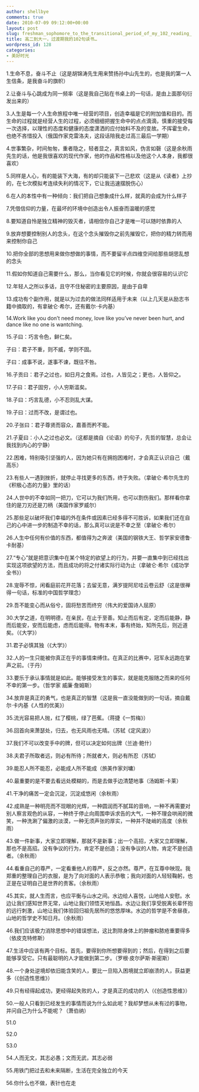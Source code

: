 ```yaml
---
author: shellbye
comments: true
date: 2010-07-09 09:12:00+00:00
layout: post
slug: freshman_sophomore_to_the_transitional_period_of_my_102_reading_
title: 高二到大一，过渡期我的102句读书…
wordpress_id: 128
categories:
- 美好时光
---
```





1.生命不息，奋斗不止（这是胡锦涛先生用来赞扬孙中山先生的，也是我的第一人生信条，是我奋斗的旗帜）





2.让奋斗与心跳成为同一频率（这是我自己贴在书桌上的一句话，是由上面那句衍发出来的）




3.人生是每一个人生命旅程中唯一经营的项目，创造幸福是它的附加值和目的。而生命的过程就是经营人生的过程，必须细细把握生命中的点点滴滴，慎重的接受每一次选择，以理性的态度和健康的态度潇洒的应付始料不及的变故。不挥霍生命，也绝不吝惜投入（俄国作家克雷洛夫，这段话陪我走过高三最后一学期）




4.世事繁杂，时间匆匆，重者隐之，轻者显之，真言如风，伪言如磬（这是余秋雨先生的话，他是我很喜欢的现代作家，他的作品和性格以及他这个人本身，我都很喜欢）




5.同样是人心，有的能装下大海，有的却只能装下一己悲欢（这是从《读者》上抄的，在七次模拟考连续失利的情况下，它让我迅速摆脱伤心）




6.在人的本性中有一种倾向：我们把自己想象成什么样，就真的会成为什么样子




7.凭借信仰的力量，在最坏的环境中创造出令人振奋而温暖的感觉




8.要知道自怜是独立精神的毁灭者，请相信你自己才是唯一可以随时依靠的人




9.放弃想要控制别人的念头，在这个念头摧毁你之前先摧毁它，把你的精力转而用来控制你自己




10.把你全部的思想用来做你想做的事情，而不要留半点四维空间给那些胡思乱想的念头




11.假如你知道自己需要什么，那么，当你看见它的时候，你就会很容易的认识它




12.年轻人之所以多话，且守不住秘密的主要原因，是由于自卑




13.成功有个副作用，就是以为过去的做法同样适用于未来（以上几天是从励志书籍中摘取的，有拿破仑·希尔，还有戴尔·卡内基）




14.Work like you don’t need money, love like you’ve never
been hurt, and dance like no one is wantching.




15.子曰：巧言令色，鲜仁矣。





子曰：君子不重，则不威，学则不固。





子曰：成事不说，遂事不谏，既往不咎。




16.子贡曰：君子之过也，如日月之食焉。过也，人皆见之；更也，人皆仰之。




17.子曰：君子固穷，小人穷斯滥矣。




18.子曰：巧言乱德，小不忍则乱大谋。




19.子曰：过而不改，是谓过也。




20.子张曰：君子尊贤而容众，嘉善而矜不能。




21.子夏曰：小人之过也必文。（这都是摘自《论语》的句子，先哲的智慧，总会让我找到内心的宁静）




22.困难，特别吸引坚强的人，因为她只有在拥抱困难时，才会真正认识自己（戴高乐）




23.有些人一遇到挫折，就停止寻找更多的东西，终于失败。（拿破仑·希尔先生的《积极心态的力量》里的话）




24.人世中的不幸如同一把刀，它可以为我们所用，也可以割伤我们。那样看你拿住的是刀刃还是刀柄（美国作家罗威尔）




25.那些足以破坏我们幸福的外在条件或因素已经多得不可胜诉，如果我们还在自己的心中进一步的制造不幸的话，那么真可以说是不幸之至（拿破仑·希尔）




26.人生中任何有价值的东西，都值得为之奔波（美国的钢铁大王、哲学家安德鲁·卡耐基）




27.“专心”就是把意识集中在某个特定的欲望上的行为，并要一直集中到已经找出实现这项欲望的方法，而且成功的将之付诸实际行动为止（拿破仑·希尔《成功学全书》）




28.宠辱不惊，闲看庭前花开花落；去留无意，满岁提阿尼哇云卷云舒（这是很禅得一句话，标准的中国哲学理念）




29.吾不能变心而从俗兮，固将愁苦而终穷（伟大的爱国诗人屈原）




30.大学之道，在明明德，在亲民，在止于至善。知止而后有定，定而后能静，静而后能安，安而后能虑，虑而后能得。物有本末，事有终始，知所先后，则近道矣。（《大学》）




31.君子必慎其独（《大学》）




32.人的一生只能被你真正在乎的事情束缚住。在真正的比赛中，冠军永远跑在掌声之前。（于丹）




33.要乐于承认事情就是如此。能够接受发生的事实，就是能克服随之而来的任何不幸的第一步。（哲学家 威廉·詹姆斯）




34.放弃是真正的勇气，也是真正的智慧（这是我一直没能做到的一句话，摘自戴尔·卡内基《人性的优美》）




35.流光容易把人抛，红了樱桃，绿了芭蕉。（蒋捷《一剪梅》）




36.回首向来萧瑟处，归去，也无风雨也无晴。（苏轼《定风波》）




37.我们不可以改变手中的牌，但可以决定如何出牌（兰迪·鲍什）




38.夫君子所取者远，则必有所待；所就者大，则必有所忍（苏轼）




39.能忍人所不能忍，必能成人所不能成（旅美作家刘墉）




40.最重要的是不要去看远处模糊的，而是去做手边清楚地事（汤姆斯·卡莱）




41.干净的痛苦一定会沉淀，沉淀成悠闲（余秋雨）




42.成熟是一种明亮而不现眼的光辉，一种圆润而不腻耳的音响，一种不再需要对别人察言观色的从容，一种终于停止向周围申诉求告的大气，一种不理会哄闹的微笑，一种洗涮了偏激的淡漠，一种无须声张的厚实，一种并不陡峭的高度（余秋雨）




43.做一件新事，大家立即理解，那就不是新事；出一个高招，大家又立即理解，那也不是高招。没有争议的行为，肯定不是创造；没有争议的人物，肯定不是创造者。（余秋雨）




44.看重自己的尊严，一定看重他人的尊严，反之亦然。尊严，在互尊中映现。我郑重的整理自己的衣服，是为了向对面的人表示恭敬；我向对面的人轻轻鞠躬，也正是在证明自己是世界的贵客。（余秋雨）




45.其实，就人生而言，也应平衡与山水之间。水边给人喜悦，山地给人安慰。水边让我们感知世界无常，山地让我们领悟天地恒昌。水边让我们享受脱离长辈怀抱的远行刺激，山地让我们体验回归祖先居所的悠悠厚味。水边的哲学是不舍昼夜，山地的哲学史不知日月。（余秋雨）




46.我们应该极力消除思想中的错误想法，这比割除身体上的肿瘤和脓疮重要得多（依皮克特修斯）




47.生活中应该有两个目标。首先，要得到你所想要得到的；然后，在得到之后要能够享受它。只有最聪明的人才能做到第二步。（罗根·皮尔萨斯·斯密斯）




48.一个身处逆境却依旧能含笑的人，要比一旦陷入困境就立即崩溃的人，获益更多（《创造性思维》）




49.只有经得起成功，更经得起失败的人，才是真正的成功的人（《创造性思维》）




50.一般人只看到已经发生的事情而说为什么如此呢？我却梦想从未有过的事物，并问自己为什么不能呢？（萧伯纳）




51.0




52.0




53.0




54.人而无文，其志必愚；文而无武，其志必弱




55.用铁门把过去和未来隔断，生活在完全独立的今天




56.你什么也不做，表针也在走



